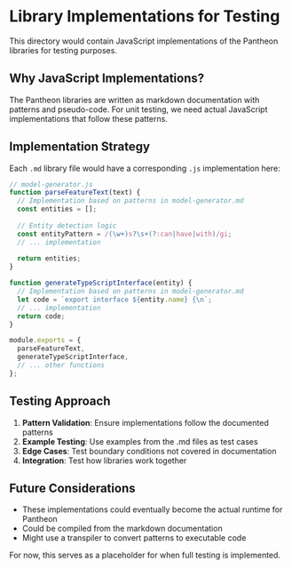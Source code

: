 # Library Implementations for Testing

This directory would contain JavaScript implementations of the Pantheon libraries for testing purposes.

## Why JavaScript Implementations?

The Pantheon libraries are written as markdown documentation with patterns and pseudo-code. For unit testing, we need actual JavaScript implementations that follow these patterns.

## Implementation Strategy

Each `.md` library file would have a corresponding `.js` implementation here:

```javascript
// model-generator.js
function parseFeatureText(text) {
  // Implementation based on patterns in model-generator.md
  const entities = [];
  
  // Entity detection logic
  const entityPattern = /(\w+)s?\s+(?:can|have|with)/gi;
  // ... implementation
  
  return entities;
}

function generateTypeScriptInterface(entity) {
  // Implementation based on patterns in model-generator.md
  let code = `export interface ${entity.name} {\n`;
  // ... implementation
  return code;
}

module.exports = {
  parseFeatureText,
  generateTypeScriptInterface,
  // ... other functions
};
```

## Testing Approach

1. **Pattern Validation**: Ensure implementations follow the documented patterns
2. **Example Testing**: Use examples from the .md files as test cases
3. **Edge Cases**: Test boundary conditions not covered in documentation
4. **Integration**: Test how libraries work together

## Future Considerations

- These implementations could eventually become the actual runtime for Pantheon
- Could be compiled from the markdown documentation
- Might use a transpiler to convert patterns to executable code

For now, this serves as a placeholder for when full testing is implemented.
